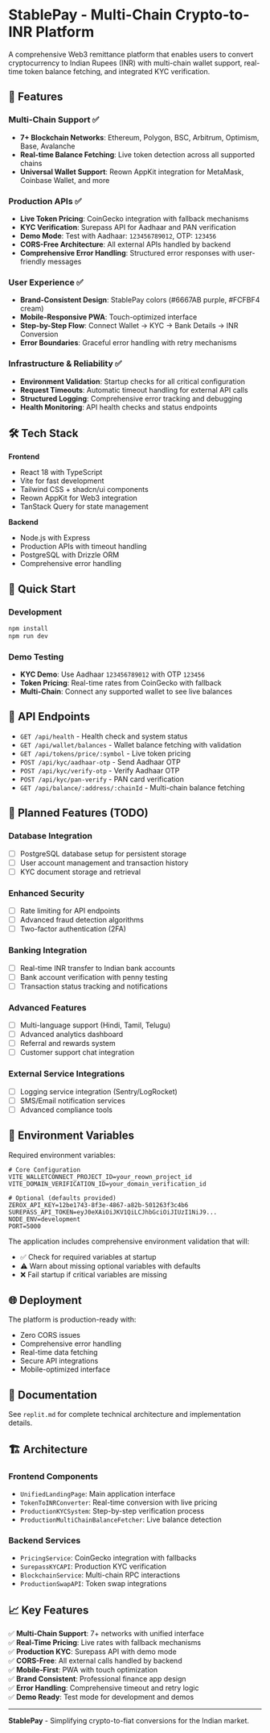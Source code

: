 # StablePay - Multi-Chain Crypto-to-INR Platform

A comprehensive Web3 remittance platform that enables users to convert cryptocurrency to Indian Rupees (INR) with multi-chain wallet support, real-time token balance fetching, and integrated KYC verification.

## 🚀 Features

### Multi-Chain Support ✅
- **7+ Blockchain Networks**: Ethereum, Polygon, BSC, Arbitrum, Optimism, Base, Avalanche
- **Real-time Balance Fetching**: Live token detection across all supported chains
- **Universal Wallet Support**: Reown AppKit integration for MetaMask, Coinbase Wallet, and more

### Production APIs ✅ 
- **Live Token Pricing**: CoinGecko integration with fallback mechanisms
- **KYC Verification**: Surepass API for Aadhaar and PAN verification
- **Demo Mode**: Test with Aadhaar: `123456789012`, OTP: `123456`
- **CORS-Free Architecture**: All external APIs handled by backend
- **Comprehensive Error Handling**: Structured error responses with user-friendly messages

### User Experience ✅
- **Brand-Consistent Design**: StablePay colors (#6667AB purple, #FCFBF4 cream)
- **Mobile-Responsive PWA**: Touch-optimized interface
- **Step-by-Step Flow**: Connect Wallet → KYC → Bank Details → INR Conversion
- **Error Boundaries**: Graceful error handling with retry mechanisms

### Infrastructure & Reliability ✅
- **Environment Validation**: Startup checks for all critical configuration
- **Request Timeouts**: Automatic timeout handling for external API calls
- **Structured Logging**: Comprehensive error tracking and debugging
- **Health Monitoring**: API health checks and status endpoints

## 🛠 Tech Stack

**Frontend**
- React 18 with TypeScript
- Vite for fast development
- Tailwind CSS + shadcn/ui components
- Reown AppKit for Web3 integration
- TanStack Query for state management

**Backend**
- Node.js with Express
- Production APIs with timeout handling
- PostgreSQL with Drizzle ORM
- Comprehensive error handling

## 🔧 Quick Start

### Development
```bash
npm install
npm run dev
```

### Demo Testing
- **KYC Demo**: Use Aadhaar `123456789012` with OTP `123456`
- **Token Pricing**: Real-time rates from CoinGecko with fallback
- **Multi-Chain**: Connect any supported wallet to see live balances

## 📡 API Endpoints

- `GET /api/health` - Health check and system status  
- `GET /api/wallet/balances` - Wallet balance fetching with validation
- `GET /api/tokens/price/:symbol` - Live token pricing
- `POST /api/kyc/aadhaar-otp` - Send Aadhaar OTP
- `POST /api/kyc/verify-otp` - Verify Aadhaar OTP
- `POST /api/kyc/pan-verify` - PAN card verification
- `GET /api/balance/:address/:chainId` - Multi-chain balance fetching

## 🚧 Planned Features (TODO)

### Database Integration
- [ ] PostgreSQL database setup for persistent storage
- [ ] User account management and transaction history
- [ ] KYC document storage and retrieval

### Enhanced Security
- [ ] Rate limiting for API endpoints
- [ ] Advanced fraud detection algorithms
- [ ] Two-factor authentication (2FA)

### Banking Integration
- [ ] Real-time INR transfer to Indian bank accounts
- [ ] Bank account verification with penny testing
- [ ] Transaction status tracking and notifications

### Advanced Features
- [ ] Multi-language support (Hindi, Tamil, Telugu)
- [ ] Advanced analytics dashboard
- [ ] Referral and rewards system
- [ ] Customer support chat integration

### External Service Integrations
- [ ] Logging service integration (Sentry/LogRocket)
- [ ] SMS/Email notification services  
- [ ] Advanced compliance tools

## 🔐 Environment Variables

Required environment variables:
```env
# Core Configuration
VITE_WALLETCONNECT_PROJECT_ID=your_reown_project_id
VITE_DOMAIN_VERIFICATION_ID=your_domain_verification_id

# Optional (defaults provided)
ZEROX_API_KEY=12be1743-8f3e-4867-a82b-501263f3c4b6
SUREPASS_API_TOKEN=eyJ0eXAiOiJKV1QiLCJhbGciOiJIUzI1NiJ9...
NODE_ENV=development
PORT=5000
```

The application includes comprehensive environment validation that will:
- ✅ Check for required variables at startup
- ⚠️  Warn about missing optional variables with defaults
- ❌ Fail startup if critical variables are missing

## 🌐 Deployment

The platform is production-ready with:
- Zero CORS issues
- Comprehensive error handling
- Real-time data fetching
- Secure API integrations
- Mobile-optimized interface

## 📝 Documentation

See `replit.md` for complete technical architecture and implementation details.

## 🏗 Architecture

### Frontend Components
- `UnifiedLandingPage`: Main application interface
- `TokenToINRConverter`: Real-time conversion with live pricing
- `ProductionKYCSystem`: Step-by-step verification process
- `ProductionMultiChainBalanceFetcher`: Live balance detection

### Backend Services
- `PricingService`: CoinGecko integration with fallbacks
- `SurepassKYCAPI`: Production KYC verification
- `BlockchainService`: Multi-chain RPC interactions
- `ProductionSwapAPI`: Token swap integrations

## 📈 Key Features

✅ **Multi-Chain Support**: 7+ networks with unified interface  
✅ **Real-Time Pricing**: Live rates with fallback mechanisms  
✅ **Production KYC**: Surepass API with demo mode  
✅ **CORS-Free**: All external calls handled by backend  
✅ **Mobile-First**: PWA with touch optimization  
✅ **Brand Consistent**: Professional finance app design  
✅ **Error Handling**: Comprehensive timeout and retry logic  
✅ **Demo Ready**: Test mode for development and demos  

---

**StablePay** - Simplifying crypto-to-fiat conversions for the Indian market.